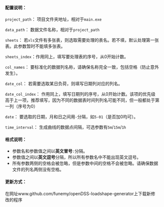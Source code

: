 #### 配置说明：

`project_path`： 项目文件夹地址，相对于`main.exe`

`data_path`： 数据文件名称，相对于`project_path`

`sheets`： 若`xls`文件有多张表，则选取需要处理的表名。若不填，默认处理第一张表。此参数暂时不能填多张表。

`sheets_index`：作用同上，填写要处理表的序号，从0开始计数。

`col_names`： 要标准化的数据列名称，请确保名称完全一致，包括空格（防止意外发生）。

`date_col`： 若需要选取某日负荷，则填写日期列对应的列名。

`date_col_index`： 作用同上，填写日期列的序号，从0开始计数。该项的优先级高于上一项，推荐填写，因为不同的数据表时间列列名可能不同，但一般都处于第一列（序号为0）

`date`： 要选取的日期，月和日之间用`-`分隔，如`5-01`（是否加0均可）。

`time_interval`： 生成曲线的数据点间隔，可选参数有`5m`/`15m`/`1h`



#### 格式说明：

- 参数名和参数值之间以**英文冒号**`:`分隔。
- 参数值之间以**英文逗号**分隔，所以所有参数名中不能出现英文逗号。
- 所有参数两侧的空格会被忽略，但是参数中间的空格不会被忽略。请确保数据文件的列名两侧没有空格。



#### 更新方式：

在网址www.github.com/funemy/openDSS-loadshape-generator上下载新修改的程序

